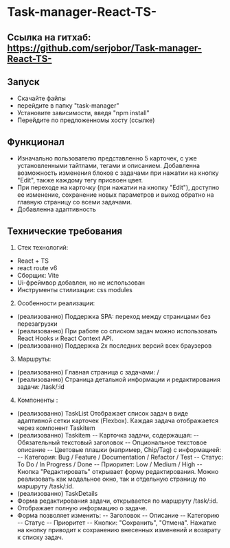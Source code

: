 # Task-manager-React-TS-

## Ссылка на гитхаб: https://github.com/serjobor/Task-manager-React-TS-

## Запуск
 - Скачайте файлы
 - перейдите в папку "task-manager"
 - Установите зависимости, введя "npm install"
 - Перейдите по предложенномы хосту (ссылке)
## Функционал 
 - Изначально пользователю представленно 5 карточек, с уже установленными тайтлами, тегами и описанием.
Добавленна возможность изменения блоков с задачами при нажатии на кнопку "Edit", также каждому тегу присвоен цвет.
 - При переходе на карточку (при нажатии на кнопку "Edit"), доступно ее изменение, сохранение новых параметров и выход обратно на главную страницу со всеми задачами.
 - Добавленна адаптивность
## Технические требования
1. Стек технологий:
 - React + TS
 - react route v6
 - Сборщик: Vite
 - Ui-фреймвор добавлен, но не использован
 - Инструменты стилизации: сss modules
2. Особенности реализации:
 - (реализованно) Поддержка SPA: переход между страницами без перезагрузки
 - (реализованно) При работе со списком задач можно использовать React Hooks и React Context API.
 - (реализованно) Поддержка 2х последних версий всех браузеров
3. Маршруты:
- (реализованно) Главная страница с задачами: /
- (реализованно) Страница детальной информации и редактирования задачи: /task/:id
4. Компоненты :
- (реализованно) TaskList 
Отображает список задач в виде адаптивной сетки карточек (Flexbox).
Каждая задача отображается через компонент Taskitem
- (реализованно) Taskitem
-- Карточка задачи, содержащая:
-- Обязательный текстовый заголовок
-- Опциональное текстовое описание
-- Цветовые плашки (например, Chip/Tag) с информацией:
-- Категория: Bug / Feature / Documentation / Refactor / Test
-- Статус: To Do / In Progress / Done
-- Приоритет: Low / Medium / High
-- Кнопка "Редактировать" открывает форму редактирования. Можно реализовать как
модальное окно, так и отдельную страницу по маршруту /task/:id.
- (реализованно) TaskDetails
 - Форма редактирования задачи, открывается по маршруту /task/:id.
 - Отображает полную информацию о задаче.
 - Форма позволяет изменить:
 -- Заголовок
 -- Описание
 -- Категорию
 -- Статус
 -- Приоритет
 -- Кнопки: "Сохранить", "Отмена". Нажатие на кнопку приводит к сохранению внесенных
изменений и возврату к списку задач.
